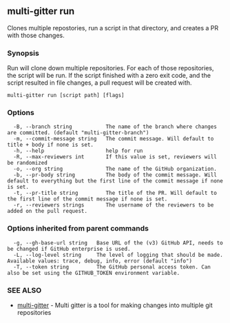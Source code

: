 ## multi-gitter run

Clones multiple repostories, run a script in that directory, and creates a PR with those changes.

### Synopsis

Run will clone down multiple repositories. For each of those repositories, the script will be run. If the script finished with a zero exit code, and the script resulted in file changes, a pull request will be created with.

```
multi-gitter run [script path] [flags]
```

### Options

```
  -B, --branch string           The name of the branch where changes are committed. (default "multi-gitter-branch")
  -m, --commit-message string   The commit message. Will default to title + body if none is set.
  -h, --help                    help for run
  -R, --max-reviewers int       If this value is set, reviewers will be randomized
  -o, --org string              The name of the GitHub organization.
  -b, --pr-body string          The body of the commit message. Will default to everything but the first line of the commit message if none is set.
  -t, --pr-title string         The title of the PR. Will default to the first line of the commit message if none is set.
  -r, --reviewers strings       The username of the reviewers to be added on the pull request.
```

### Options inherited from parent commands

```
  -g, --gh-base-url string   Base URL of the (v3) GitHub API, needs to be changed if GitHub enterprise is used.
  -L, --log-level string     The level of logging that should be made. Available values: trace, debug, info, error (default "info")
  -T, --token string         The GitHub personal access token. Can also be set using the GITHUB_TOKEN environment variable.
```

### SEE ALSO

* [multi-gitter](multi-gitter.md)	 - Multi gitter is a tool for making changes into multiple git repositories

